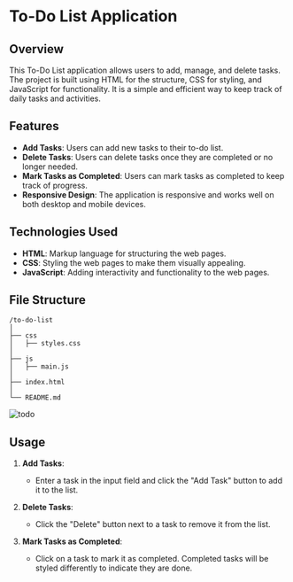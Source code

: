 
# To-Do List Application

## Overview

This To-Do List application allows users to add, manage, and delete tasks. The project is built using HTML for the structure, CSS for styling, and JavaScript for functionality. It is a simple and efficient way to keep track of daily tasks and activities.

## Features

- **Add Tasks**: Users can add new tasks to their to-do list.
- **Delete Tasks**: Users can delete tasks once they are completed or no longer needed.
- **Mark Tasks as Completed**: Users can mark tasks as completed to keep track of progress.
- **Responsive Design**: The application is responsive and works well on both desktop and mobile devices.

## Technologies Used

- **HTML**: Markup language for structuring the web pages.
- **CSS**: Styling the web pages to make them visually appealing.
- **JavaScript**: Adding interactivity and functionality to the web pages.

## File Structure

```
/to-do-list
│
├── css
│   ├── styles.css
│
├── js
│   ├── main.js
│
├── index.html
│
└── README.md
```

![todo](https://github.com/ayush7879/to-do-project/assets/112853530/3942d274-b5bc-449d-acee-06b1f533c27f)


## Usage

1. **Add Tasks**:
   - Enter a task in the input field and click the "Add Task" button to add it to the list.

2. **Delete Tasks**:
   - Click the "Delete" button next to a task to remove it from the list.

3. **Mark Tasks as Completed**:
   - Click on a task to mark it as completed. Completed tasks will be styled differently to indicate they are done.

